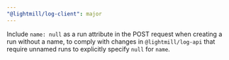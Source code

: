 ```yaml
---
"@lightmill/log-client": major
---
```


Include `name: null` as a run attribute in the POST request when creating a run without a name, to comply with changes in `@lightmill/log-api` that require unnamed runs to explicitly specify `null` for `name`.
